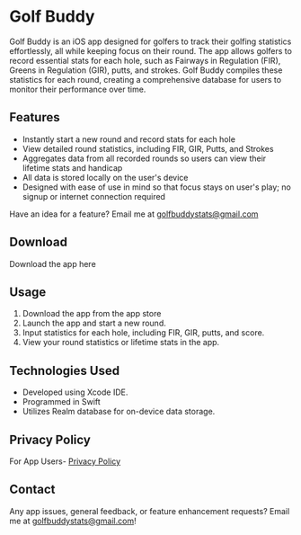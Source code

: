 # Golf Buddy

Golf Buddy is an iOS app designed for golfers to track their golfing statistics effortlessly, all while keeping focus on their round. 
The app allows golfers to record essential stats for each hole, such as Fairways in Regulation (FIR), Greens in Regulation (GIR), putts, and strokes. 
Golf Buddy compiles these statistics for each round, creating a comprehensive database for users to monitor their performance over time. 

## Features

- Instantly start a new round and record stats for each hole
- View detailed round statistics, including FIR, GIR, Putts, and Strokes
- Aggregates data from all recorded rounds so users can view their lifetime stats and handicap
- All data is stored locally on the user's device
- Designed with ease of use in mind so that focus stays on user's play; no signup or internet connection required

Have an idea for a feature? Email me at golfbuddystats@gmail.com

## Download

Download the app here

## Usage

1. Download the app from the app store
2. Launch the app and start a new round.
3. Input statistics for each hole, including FIR, GIR, putts, and score.
4. View your round statistics or lifetime stats in the app.

## Technologies Used

- Developed using Xcode IDE.
- Programmed in Swift
- Utilizes Realm database for on-device data storage.

## Privacy Policy

For App Users- [Privacy Policy](GolfBuddyPrivacy.pdf)

## Contact

Any app issues, general feedback, or feature enhancement requests? Email me at golfbuddystats@gmail.com!



